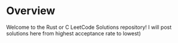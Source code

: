 # Overview

Welcome to the Rust or C LeetCode Solutions repository! I will post solutions here from highest acceptance rate to lowest)
